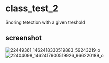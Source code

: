 # class_test_2
Snoring tetection with a given treshold

## screenshot 

![22449361_1462418330519883_59243219_o](https://user-images.githubusercontent.com/30775607/31384356-42c7878c-addc-11e7-823a-041448182fc7.jpg)
![22404098_1462417900519926_966220189_o](https://user-images.githubusercontent.com/30775607/31384357-43223b1e-addc-11e7-9103-abe9a8b847ec.png)
